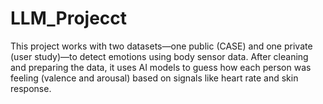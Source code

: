 # LLM_Projecct
This project works with two datasets—one public (CASE) and one private (user study)—to detect emotions using body sensor data. After cleaning and preparing the data, it uses AI models to guess how each person was feeling (valence and arousal) based on signals like heart rate and skin response.
